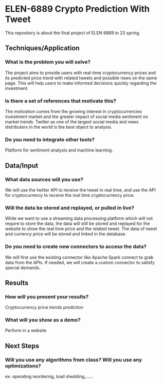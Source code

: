 # ELEN-6889 Crypto Prediction With Tweet
This repository is about the final project of ELEN 6889 in 23 spring.

## Techniques/Application

### What is the problem you will solve?

The project aims to provide users with real-time cryptocurrency prices and its predicted price trend with related tweets and possible news on the same page. This will help users to make informed decisions quickly regarding the investment. 

### Is there a set of references that motivate this?

The motivation comes from the growing interest in cryptocurrencies investment market and the greater impact of social media sentiment on market trends. Twitter as one of the largest social media and news distributers in the world is the best object to analysis. 

### Do you need to integrate other tools?

Platform for sentiment analysis and machine learning.

## Data/Input

### What data sources will you use?

We will use the twitter API to receive the tweet in real time, and use the API for cryptocurrency to receive the real time cryptocurrency price.

### Will the data be stored and replayed, or pulled in live?

While we want to use a streaming data processing platform which will not require to store the data, the data will still be stored and replayed for the website to show the real time price and the related tweet. The data of tweet and currency price will be stored and linked in the database.

### Do you need to create new connectors to access the data?

We will first use the existing connector like Apache Spark connect to grab data from the APIs. If needed, we will create a custom connector to satisfy special demands.

## Results

### How will you present your results?

Cryptocurrency price trends prediction

### What will you show as a demo?

Perform in a website

## Next Steps

### Will you use any algorithms from class? Will you use any optimizations?

ex: operating reordering, load shedding,......
